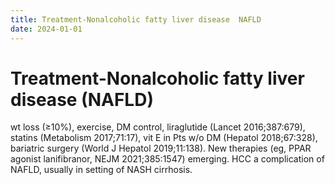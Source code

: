 ```yaml
---
title: Treatment-Nonalcoholic fatty liver disease  NAFLD 
date: 2024-01-01
---
```

# Treatment-Nonalcoholic fatty liver disease (NAFLD)

wt loss (≥10%), exercise, DM control, liraglutide (Lancet 2016;387:679), statins (Metabolism 2017;71:17), vit E in Pts w/o DM (Hepatol 2018;67:328), bariatric surgery (World J Hepatol 2019;11:138). New therapies (eg, PPAR agonist lanifibranor, NEJM 2021;385:1547) emerging. HCC a complication of NAFLD, usually in setting of NASH cirrhosis.
